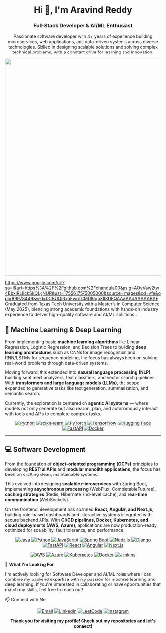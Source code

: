 <h1 align="center">Hi 👋, I'm Aravind Reddy</h1> <h3 align="center">Full‑Stack Developer & AI/ML Enthusiast</h3>
<p align="center"> Passionate software developer with 4+ years of experience building microservices, web applications, and data-driven systems across diverse technologies. Skilled in designing scalable solutions and solving complex technical problems, with a constant drive for learning and innovation.
<p align="center">
  <img src="https://raw.githubusercontent.com/Aravind45code/github-iamge/main/githubimage.gif" width="700"/>
</p>



https://www.google.com/url?sa=i&url=https%3A%2F%2Fgithub.com%2Fchandula00&psig=AOvVaw2tw4BbxlRLIIckSkQLgNUR&ust=1755617575005000&source=images&cd=vfe&opi=89978449&ved=0CBUQjRxqFwoTCMDl6qbXlI8DFQAAAAAdAAAAABAE
Graduated from Texas Tech University with a Master’s in Computer Science (May 2025), blending strong academic foundations with hands-on industry experience to deliver high-quality software and AI/ML solutions.. </p>
## 🤖 Machine Learning & Deep Learning  

From implementing basic **machine learning algorithms** like Linear Regression, Logistic Regression, and Decision Trees to building **deep learning architectures** such as CNNs for image recognition and RNN/LSTMs for sequence modeling, the focus has always been on solving real-world problems through data-driven systems.  

Moving forward, this extended into **natural language processing (NLP)**, building sentiment analyzers, text classifiers, and vector search pipelines. With **transformers and large language models (LLMs)**, the scope expanded to generative tasks like text generation, summarization, and semantic search.  

Currently, the exploration is centered on **agentic AI systems** — where models not only generate but also reason, plan, and autonomously interact with tools and APIs to complete complex tasks.  

<div align="center">

<!-- Languages & ML Tools -->  
<a href="https://www.python.org" target="_blank" rel="noreferrer"><img src="https://img.shields.io/badge/Python-3776AB?style=for-the-badge&logo=python&logoColor=yellow" alt="Python" /></a>  <a href="https://scikit-learn.org/" target="_blank" rel="noreferrer"><img src="https://img.shields.io/badge/Scikit--Learn-F7931E?style=for-the-badge&logo=scikit-learn&logoColor=white" alt="scikit-learn" /></a>  <a href="https://pytorch.org/" target="_blank" rel="noreferrer"><img src="https://img.shields.io/badge/PyTorch-EE4C2C?style=for-the-badge&logo=pytorch&logoColor=white" alt="PyTorch" /></a>  <a href="https://www.tensorflow.org/" target="_blank" rel="noreferrer"><img src="https://img.shields.io/badge/TensorFlow-FF6F00?style=for-the-badge&logo=tensorflow&logoColor=white" alt="TensorFlow" /></a>  <a href="https://huggingface.co" target="_blank" rel="noreferrer"><img src="https://img.shields.io/badge/HuggingFace-FFD21E?style=for-the-badge&logo=huggingface&logoColor=black" alt="Hugging Face" /></a>  <a href="https://fastapi.tiangolo.com" target="_blank" rel="noreferrer"><img src="https://img.shields.io/badge/FastAPI-009688?style=for-the-badge&logo=fastapi&logoColor=white" alt="FastAPI" /></a>  <a href="https://www.docker.com/" target="_blank" rel="noreferrer"><img src="https://img.shields.io/badge/Docker-2496ED?style=for-the-badge&logo=docker&logoColor=white" alt="Docker" /></a>  

</div>

---

## 💻 Software Development  

From the foundation of **object-oriented programming (OOPs)** principles to developing **RESTful APIs** and **modular monolith applications**, the focus has been on crafting clean, maintainable systems.  

This evolved into designing **scalable microservices** with Spring Boot, implementing **asynchronous processing** (WebFlux, CompletableFutures), **caching strategies** (Redis, Hibernate 2nd-level cache), and **real-time communication** (WebSockets).  

On the frontend, development has spanned **React, Angular, and Next.js**, building role-based dashboards and interactive systems integrated with secure backend APIs. With **CI/CD pipelines, Docker, Kubernetes, and cloud deployments (AWS, Azure)**, applications are now production-ready, optimized for scalability, fault tolerance, and performance.  

<div align="center">

<!-- Programming Languages -->  
<a href="https://www.java.com" target="_blank" rel="noreferrer"><img src="https://img.shields.io/badge/Java-007396?style=for-the-badge&logo=java&logoColor=white" alt="Java" /></a>  <a href="https://www.python.org" target="_blank" rel="noreferrer"><img src="https://img.shields.io/badge/Python-3776AB?style=for-the-badge&logo=python&logoColor=yellow" alt="Python" /></a>  <a href="https://developer.mozilla.org/en-US/docs/Web/JavaScript" target="_blank" rel="noreferrer"><img src="https://img.shields.io/badge/JavaScript-F7DF1E?style=for-the-badge&logo=javascript&logoColor=black" alt="JavaScript" /></a>  <a href="https://spring.io/projects/spring-boot" target="_blank" rel="noreferrer"><img src="https://img.shields.io/badge/Spring%20Boot-6DB33F?style=for-the-badge&logo=spring-boot&logoColor=white" alt="Spring Boot" /></a>  <a href="https://nodejs.org" target="_blank" rel="noreferrer"><img src="https://img.shields.io/badge/Node.js-339933?style=for-the-badge&logo=node.js&logoColor=white" alt="Node.js" /></a>  <a href="https://www.djangoproject.com" target="_blank" rel="noreferrer"><img src="https://img.shields.io/badge/Django-092E20?style=for-the-badge&logo=django&logoColor=white" alt="Django" /></a>  <a href="https://fastapi.tiangolo.com" target="_blank" rel="noreferrer"><img src="https://img.shields.io/badge/FastAPI-009688?style=for-the-badge&logo=fastapi&logoColor=white" alt="FastAPI" /></a>  <a href="https://reactjs.org" target="_blank" rel="noreferrer"><img src="https://img.shields.io/badge/React-20232A?style=for-the-badge&logo=react&logoColor=61DAFB" alt="React" /></a>  <a href="https://angular.io" target="_blank" rel="noreferrer"><img src="https://img.shields.io/badge/Angular-DD0031?style=for-the-badge&logo=angular&logoColor=white" alt="Angular" /></a>  <a href="https://nextjs.org" target="_blank" rel="noreferrer"><img src="https://img.shields.io/badge/Next.js-000000?style=for-the-badge&logo=next.js&logoColor=white" alt="Next.js" /></a>  

<!-- Cloud & DevOps -->  
<a href="https://aws.amazon.com" target="_blank" rel="noreferrer"><img src="https://img.shields.io/badge/AWS-232F3E?style=for-the-badge&logo=amazon-aws&logoColor=white" alt="AWS" /></a>  <a href="https://azure.microsoft.com" target="_blank" rel="noreferrer"><img src="https://img.shields.io/badge/Azure-0078D4?style=for-the-badge&logo=microsoft-azure&logoColor=white" alt="Azure" /></a>  <a href="https://kubernetes.io" target="_blank" rel="noreferrer"><img src="https://img.shields.io/badge/Kubernetes-326CE5?style=for-the-badge&logo=kubernetes&logoColor=white" alt="Kubernetes" /></a>  <a href="https://www.docker.com/" target="_blank" rel="noreferrer"><img src="https://img.shields.io/badge/Docker-2496ED?style=for-the-badge&logo=docker&logoColor=white" alt="Docker" /></a>  <a href="https://www.jenkins.io" target="_blank" rel="noreferrer"><img src="https://img.shields.io/badge/Jenkins-D24939?style=for-the-badge&logo=jenkins&logoColor=white" alt="Jenkins" /></a>  

</div>

🔭 **What I'm Looking For**

I'm actively looking for Software Developer and AI/ML roles where I can combine my backend expertise with my passion for machine learning and deep learning.
If you're interested in collaborating or have opportunities that match my skills, feel free to reach out!

📫 Connect with Me
<p align="center"> <a href="mailto:aravindaimlg@gmail.com"><img src="https://img.shields.io/badge/Email-D14836?style=for-the-badge&logo=gmail&logoColor=white" alt="Email" /></a> <a href="https://www.linkedin.com/in/aravind45" target="_blank"><img src="https://img.shields.io/badge/LinkedIn-0077B5?style=for-the-badge&logo=linkedin&logoColor=white" alt="LinkedIn" /></a> <a href="https://leetcode.com/u/Aravind-reddy45/" target="_blank"><img src="https://img.shields.io/badge/LeetCode-FFA116?style=for-the-badge&logo=leetcode&logoColor=white" alt="LeetCode" /></a> <a href="https://instagram.com/yourhandle" target="_blank"><img src="https://img.shields.io/badge/Instagram-E4405F?style=for-the-badge&logo=instagram&logoColor=white" alt="Instagram" /></a> </p>

<p align="center"> <strong>Thank you for visiting my profile! Check out my repositories and let's connect!</strong> </p>

